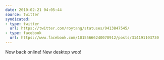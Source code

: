 ```yaml
---
date: 2010-02-21 04:05:44
source: twitter
syndicated:
- type: twitter
  url: https://twitter.com/roytang/statuses/9413847545/
- type: facebook
  url: https://www.facebook.com/10155666240078912/posts/314191103730
---
```


Now back online! New desktop woo!